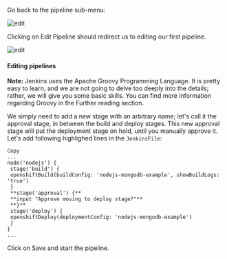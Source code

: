 Go back to the pipeline sub-menu:

![edit](https://github.com/fenago/katacoda-scenarios/raw/master/learn-openshift/openshift-cicd-jenkins/steps/6/main.JPG)

Clicking on Edit Pipeline should redirect us to editing our first pipeline.

![edit](https://github.com/fenago/katacoda-scenarios/raw/master/learn-openshift/openshift-cicd-jenkins/steps/6/edit.JPG)


#### Editing pipelines

**Note:**
Jenkins uses the Apache Groovy Programming Language. It is pretty easy to learn, and we are not going to delve too deeply into the details; rather, we will give you some basic skills. You can find more information regarding Groovy in the Further reading section.

We simply need to add a new stage with an arbitrary name; let's call it the approval stage, in between the build and deploy stages. This new approval stage will put the deployment stage on hold, until you manually approve it. Let's add following highlighed lines in the `JenkinsFile`:

```
Copy
...
node('nodejs') {
 stage('build') {
 openshiftBuild(buildConfig: 'nodejs-mongodb-example', showBuildLogs: 'true')
 }
 **stage('approval') {**
 **input "Approve moving to deploy stage?"**
 **}**
 stage('deploy') {
 openshiftDeploy(deploymentConfig: 'nodejs-mongodb-example')
 }
}
...
```

Click on Save and start the pipeline. 
